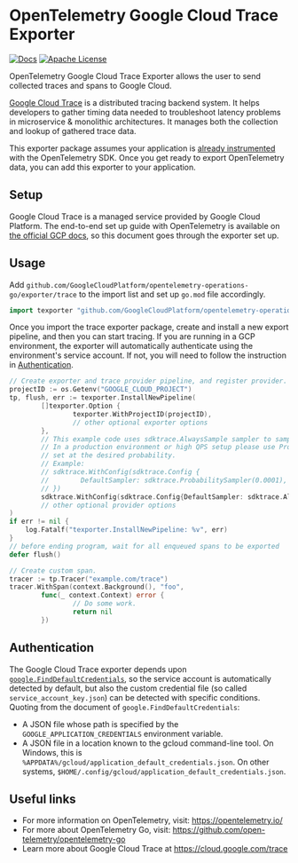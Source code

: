 # OpenTelemetry Google Cloud Trace Exporter

[![Docs](https://godoc.org/github.com/GoogleCloudPlatform/opentelemetry-operations-go/exporter/trace?status.svg)](https://pkg.go.dev/github.com/GoogleCloudPlatform/opentelemetry-operations-go/exporter/trace)
[![Apache License][license-image]][license-url]

OpenTelemetry Google Cloud Trace Exporter allows the user to send collected traces and spans to Google Cloud.

[Google Cloud Trace](https://cloud.google.com/trace) is a distributed tracing backend system. It helps developers to gather timing data needed to troubleshoot latency problems in microservice & monolithic architectures. It manages both the collection and lookup of gathered trace data.

This exporter package assumes your application is [already instrumented](https://github.com/open-telemetry/opentelemetry-go/blob/master/example/http/client/client.go) with the OpenTelemetry SDK. Once you get ready to export OpenTelemetry data, you can add this exporter to your application.

## Setup

Google Cloud Trace is a managed service provided by Google Cloud Platform. The end-to-end set up guide with OpenTelemetry is available on [the official GCP docs](https://cloud.google.com/trace/docs/setup/go-ot), so this document goes through the exporter set up.

## Usage

Add `github.com/GoogleCloudPlatform/opentelemetry-operations-go/exporter/trace` to the import list and set up `go.mod` file accordingly.

```go
import texporter "github.com/GoogleCloudPlatform/opentelemetry-operations-go/exporter/trace"
```

Once you import the trace exporter package, create and install a new export pipeline, and then you can start tracing. If you are running in a GCP environment, the exporter will automatically authenticate using the environment's service account. If not, you will need to follow the instruction in [Authentication](#Authentication).

```go
// Create exporter and trace provider pipeline, and register provider.
projectID := os.Getenv("GOOGLE_CLOUD_PROJECT")
tp, flush, err := texporter.InstallNewPipeline(
        []texporter.Option {
                texporter.WithProjectID(projectID),
                // other optional exporter options
        },
        // This example code uses sdktrace.AlwaysSample sampler to sample all traces.
        // In a production environment or high QPS setup please use ProbabilitySampler
        // set at the desired probability.
        // Example:
        // sdktrace.WithConfig(sdktrace.Config {
        //        DefaultSampler: sdktrace.ProbabilitySampler(0.0001),
        // })
        sdktrace.WithConfig(sdktrace.Config{DefaultSampler: sdktrace.AlwaysSample()}),
        // other optional provider options
)
if err != nil {
    log.Fatalf("texporter.InstallNewPipeline: %v", err)
}
// before ending program, wait for all enqueued spans to be exported
defer flush()

// Create custom span.
tracer := tp.Tracer("example.com/trace")
tracer.WithSpan(context.Background(), "foo",
        func(_ context.Context) error {
                // Do some work.
                return nil
        })
```

## Authentication

The Google Cloud Trace exporter depends upon [`google.FindDefaultCredentials`](https://pkg.go.dev/golang.org/x/oauth2/google?tab=doc#FindDefaultCredentials), so the service account is automatically detected by default, but also the custom credential file (so called `service_account_key.json`) can be detected with specific conditions. Quoting from the document of `google.FindDefaultCredentials`:

* A JSON file whose path is specified by the `GOOGLE_APPLICATION_CREDENTIALS` environment variable.
* A JSON file in a location known to the gcloud command-line tool. On Windows, this is `%APPDATA%/gcloud/application_default_credentials.json`. On other systems, `$HOME/.config/gcloud/application_default_credentials.json`.

## Useful links

* For more information on OpenTelemetry, visit: https://opentelemetry.io/
* For more about OpenTelemetry Go, visit: https://github.com/open-telemetry/opentelemetry-go
* Learn more about Google Cloud Trace at https://cloud.google.com/trace

[license-url]: https://github.com/GoogleCloudPlatform/opentelemetry-operations-go/blob/master/LICENSE
[license-image]: https://img.shields.io/badge/license-Apache_2.0-green.svg?style=flat
